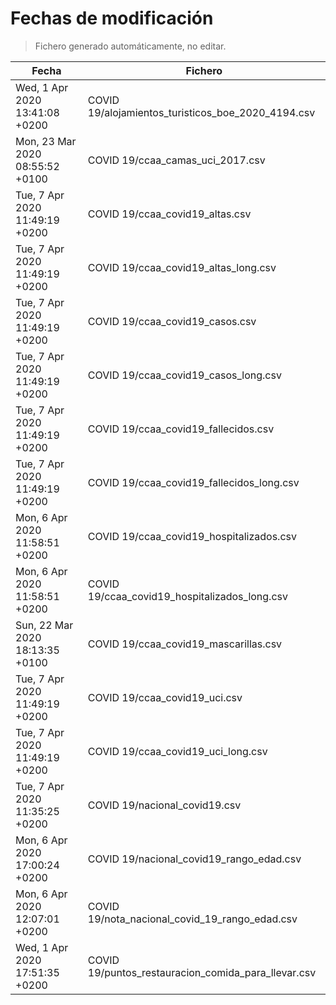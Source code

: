# Fechas de modificación

> Fichero generado automáticamente, no editar.

| Fecha                           | Fichero                  |
|---------------------------------|--------------------------|
| Wed, 1 Apr 2020 13:41:08 +0200  | COVID 19/alojamientos_turisticos_boe_2020_4194.csv |
| Mon, 23 Mar 2020 08:55:52 +0100  | COVID 19/ccaa_camas_uci_2017.csv |
| Tue, 7 Apr 2020 11:49:19 +0200  | COVID 19/ccaa_covid19_altas.csv |
| Tue, 7 Apr 2020 11:49:19 +0200  | COVID 19/ccaa_covid19_altas_long.csv |
| Tue, 7 Apr 2020 11:49:19 +0200  | COVID 19/ccaa_covid19_casos.csv |
| Tue, 7 Apr 2020 11:49:19 +0200  | COVID 19/ccaa_covid19_casos_long.csv |
| Tue, 7 Apr 2020 11:49:19 +0200  | COVID 19/ccaa_covid19_fallecidos.csv |
| Tue, 7 Apr 2020 11:49:19 +0200  | COVID 19/ccaa_covid19_fallecidos_long.csv |
| Mon, 6 Apr 2020 11:58:51 +0200  | COVID 19/ccaa_covid19_hospitalizados.csv |
| Mon, 6 Apr 2020 11:58:51 +0200  | COVID 19/ccaa_covid19_hospitalizados_long.csv |
| Sun, 22 Mar 2020 18:13:35 +0100  | COVID 19/ccaa_covid19_mascarillas.csv |
| Tue, 7 Apr 2020 11:49:19 +0200  | COVID 19/ccaa_covid19_uci.csv |
| Tue, 7 Apr 2020 11:49:19 +0200  | COVID 19/ccaa_covid19_uci_long.csv |
| Tue, 7 Apr 2020 11:35:25 +0200  | COVID 19/nacional_covid19.csv |
| Mon, 6 Apr 2020 17:00:24 +0200  | COVID 19/nacional_covid19_rango_edad.csv |
| Mon, 6 Apr 2020 12:07:01 +0200  | COVID 19/nota_nacional_covid_19_rango_edad.csv |
| Wed, 1 Apr 2020 17:51:35 +0200  | COVID 19/puntos_restauracion_comida_para_llevar.csv |
